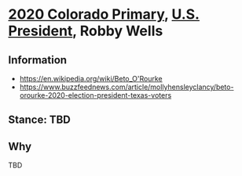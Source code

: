 # [2020 Colorado Primary](../README.md), [U.S. President](README.md), Robby Wells

## Information

* https://en.wikipedia.org/wiki/Beto_O'Rourke
* https://www.buzzfeednews.com/article/mollyhensleyclancy/beto-orourke-2020-election-president-texas-voters

## Stance: TBD

## Why

TBD

